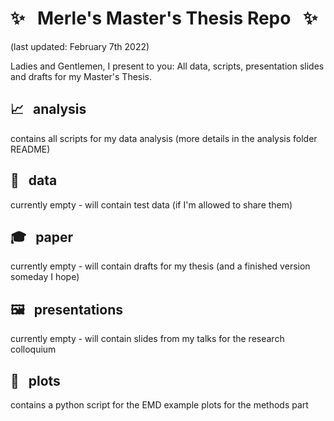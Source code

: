# :sparkles: &nbsp; Merle's Master's Thesis Repo &nbsp; :sparkles:
(last updated: February 7th 2022)

Ladies and Gentlemen, I present to you: All data, scripts, presentation slides and drafts for my Master's Thesis.

## :chart_with_upwards_trend: &nbsp; analysis 
contains all scripts for my data analysis (more details in the analysis folder README)

## :floppy_disk: &nbsp; data
currently empty - will contain test data (if I'm allowed to share them)

## :mortar_board: &nbsp; paper
currently empty - will contain drafts for my thesis (and a finished version someday I hope)

## :framed_picture: &nbsp; presentations
currently empty - will contain slides from my talks for the research colloquium

## :art: &nbsp; plots
contains a python script for the EMD example plots for the methods part

